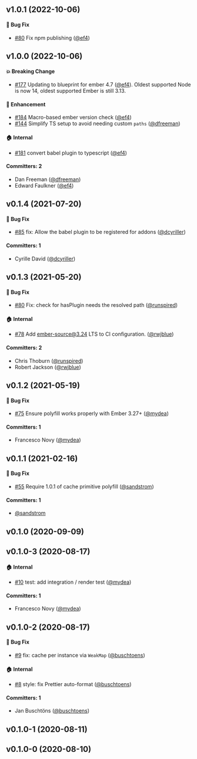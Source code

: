 
## v1.0.1 (2022-10-06)

#### :bug: Bug Fix
* [#80](https://github.com/ember-polyfills/ember-cached-decorator-polyfill/pull/194) Fix npm publishing ([@ef4](https://github.com/ef4))

## v1.0.0 (2022-10-06)

#### :boom: Breaking Change
* [#177](https://github.com/ember-polyfills/ember-cached-decorator-polyfill/pull/177) Updating to blueprint for ember 4.7 ([@ef4](https://github.com/ef4)). Oldest supported Node is now 14, oldest supported Ember is still 3.13.

#### :rocket: Enhancement
* [#184](https://github.com/ember-polyfills/ember-cached-decorator-polyfill/pull/184) Macro-based ember version check ([@ef4](https://github.com/ef4))
* [#144](https://github.com/ember-polyfills/ember-cached-decorator-polyfill/pull/144) Simplify TS setup to avoid needing custom `paths` ([@dfreeman](https://github.com/dfreeman))

#### :house: Internal
* [#181](https://github.com/ember-polyfills/ember-cached-decorator-polyfill/pull/181) convert babel plugin to typescript ([@ef4](https://github.com/ef4))

#### Committers: 2
- Dan Freeman ([@dfreeman](https://github.com/dfreeman))
- Edward Faulkner ([@ef4](https://github.com/ef4))

## v0.1.4 (2021-07-20)

#### :bug: Bug Fix
* [#85](https://github.com/ember-polyfills/ember-cached-decorator-polyfill/pull/85) fix: Allow the babel plugin to be registered for addons ([@dcyriller](https://github.com/dcyriller))

#### Committers: 1
- Cyrille David ([@dcyriller](https://github.com/dcyriller))

## v0.1.3 (2021-05-20)

#### :bug: Bug Fix
* [#80](https://github.com/ember-polyfills/ember-cached-decorator-polyfill/pull/80) Fix: check for hasPlugin needs the resolved path ([@runspired](https://github.com/runspired))

#### :house: Internal
* [#78](https://github.com/ember-polyfills/ember-cached-decorator-polyfill/pull/78) Add ember-source@3.24 LTS to CI configuration. ([@rwjblue](https://github.com/rwjblue))

#### Committers: 2
- Chris Thoburn ([@runspired](https://github.com/runspired))
- Robert Jackson ([@rwjblue](https://github.com/rwjblue))

## v0.1.2 (2021-05-19)

#### :bug: Bug Fix
* [#75](https://github.com/ember-polyfills/ember-cached-decorator-polyfill/pull/75) Ensure polyfill works properly with Ember 3.27+  ([@mydea](https://github.com/mydea))

#### Committers: 1
- Francesco Novy ([@mydea](https://github.com/mydea))

## v0.1.1 (2021-02-16)

#### :bug: Bug Fix
* [#55](https://github.com/ember-polyfills/ember-cached-decorator-polyfill/pull/55) Require 1.0.1 of cache primitive polyfill ([@sandstrom](https://github.com/sandstrom))

#### Committers: 1
- [@sandstrom](https://github.com/sandstrom)

## v0.1.0 (2020-09-09)

## v0.1.0-3 (2020-08-17)

#### :house: Internal
* [#10](https://github.com/ember-polyfills/ember-cached-decorator-polyfill/pull/10) test: add integration / render test ([@mydea](https://github.com/mydea))

#### Committers: 1
- Francesco Novy ([@mydea](https://github.com/mydea))

## v0.1.0-2 (2020-08-17)

#### :bug: Bug Fix
* [#9](https://github.com/ember-polyfills/ember-cached-decorator-polyfill/pull/9) fix: cache per instance via `WeakMap` ([@buschtoens](https://github.com/buschtoens))

#### :house: Internal
* [#8](https://github.com/ember-polyfills/ember-cached-decorator-polyfill/pull/8) style: fix Prettier auto-format ([@buschtoens](https://github.com/buschtoens))

#### Committers: 1
- Jan Buschtöns ([@buschtoens](https://github.com/buschtoens))

## v0.1.0-1 (2020-08-11)

## v0.1.0-0 (2020-08-10)


